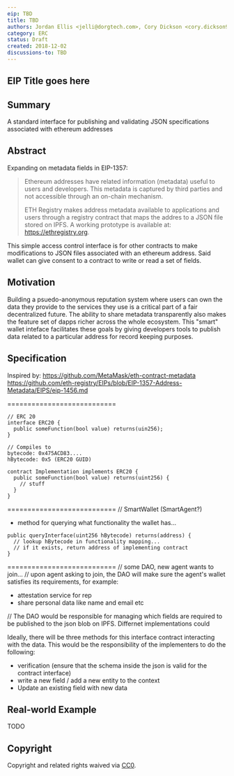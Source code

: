 ```yaml
---
eip: TBD
title: TBD
authors: Jordan Ellis <jelli@dorgtech.com>, Cory Dickson <cory.dickson94@gmail.com>
category: ERC
status: Draft
created: 2018-12-02
discussions-to: TBD
---
```

## EIP Title goes here

## Summary
A standard interface for publishing and validating JSON specifications associated with ethereum addresses

## Abstract
Expanding on metadata fields in EIP-1357:
> Ethereum addresses have related information (metadata) useful to users and developers. This metadata is captured by third parties and not accessible
> through an on-chain mechanism.
>
> ETH Registry makes address metadata available to applications and users through a registry contract that maps the addres to a JSON file stored on IPFS.
> A working prototype is available at: https://ethregistry.org.

This simple access control interface is for other contracts to make modifications to JSON files associated with an ethereum address.
Said wallet can give consent to a contract to write or read a set of fields.

## Motivation
Building a psuedo-anonymous reputation system where users can own the data they provide to the services they use is a critical part of a fair decentralized future.
The ability to share metadata transparently also makes the feature set of dapps richer across the whole ecosystem. This "smart" wallet inteface facilitates these goals by giving developers tools
to publish data related to a particular address for record keeping purposes.

## Specification
Inspired by:
https://github.com/MetaMask/eth-contract-metadata
https://github.com/eth-registry/EIPs/blob/EIP-1357-Address-Metadata/EIPS/eip-1456.md

===========================
```solidity
// ERC 20
interface ERC20 {
  public someFunction(bool value) returns(uin256);
}

// Compiles to
bytecode: 0x475ACD83....
hBytecode: 0x5 (ERC20 GUID)

contract Implementation implements ERC20 {
  public someFunction(bool value) returns(uint256) {
    // stuff
  }
}
```
===========================
// SmartWallet (SmartAgent?)
- method for querying what functionality the wallet has...

```solidity
public queryInterface(uint256 hBytecode) returns(address) {
  // lookup hBytecode in functionality mapping...
  // if it exists, return address of implementing contract
}
```
===========================
// some DAO, new agent wants to join...
// upon agent asking to join, the DAO will make sure the agent's wallet satisfies its requirements, for example:
- attestation service for rep
- share personal data like name and email etc

// The DAO would be responsible for managing which fields are required to be published to the json blob on IPFS. Differnet implementations could 

Ideally, there will be three methods for this interface contract interacting with the data. This would be the responsibility of the 
implementers to do the following:
- verification (ensure that the schema inside the json is valid for the contract interface)
- write a new field / add a new entity to the context
- Update an existing field with new data

## Real-world Example
TODO


## Copyright
Copyright and related rights waived via [CC0](https://creativecommons.org/publicdomain/zero/1.0/).
